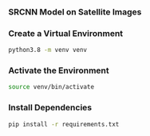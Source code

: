 ### SRCNN Model on Satellite Images

### Create a Virtual Environment

```sh
python3.8 -m venv venv
```

### Activate the Environment

```sh
source venv/bin/activate
```

### Install Dependencies

```sh
pip install -r requirements.txt
```
